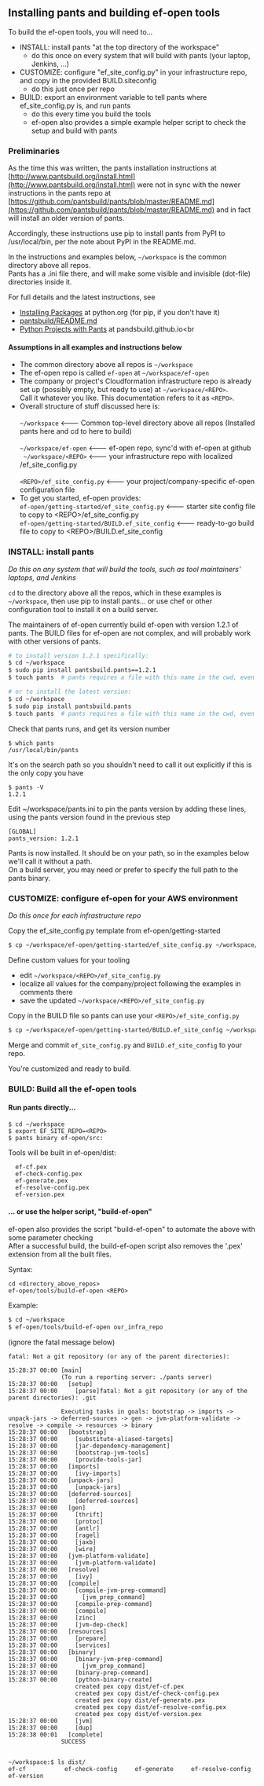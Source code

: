 ## Installing pants and building ef-open tools
To build the ef-open tools, you will need to...
 - INSTALL: install pants "at the top directory of the workspace"
   - do this once on every system that will build with pants (your laptop, Jenkins, ...)
 - CUSTOMIZE: configure "ef_site_config.py" in your infrastructure repo, and copy in the provided BUILD.siteconfig
   - do this just once per repo
 - BUILD: export an environment variable to tell pants where ef_site_config.py is, and run pants
   - do this every time you build the tools
   - ef-open also provides a simple example helper script to check the setup and build with pants

### Preliminaries
As the time this was written, the pants installation instructions at [http://www.pantsbuild.org/install.html](http://www.pantsbuild.org/install.html)
were not in sync with the newer instructions in the pants repo at [https://github.com/pantsbuild/pants/blob/master/README.md](https://github.com/pantsbuild/pants/blob/master/README.md) and in fact will install an older version of pants.

Accordingly, these instructions use pip to install pants from PyPI to /usr/local/bin, per the note about PyPI in the README.md.

In the instructions and examples below, <code>~/workspace</code> is the common directory above all repos.<br>
Pants has a .ini file there, and will make some visible and invisible (dot-file) directories inside it.

For full details and the latest instructions, see
- [Installing Packages](http://www.pantsbuild.org/install.html) at python.org (for pip, if you don't have it)
- [pantsbuild/README.md](https://github.com/pantsbuild/pants/blob/master/README.md)
- [Python Projects with Pants](https://pantsbuild.github.io/python-readme.html) at pandsbuild.github.io<br

#### Assumptions in all examples and instructions below
- The common directory above all repos is <code>~/workspace</code>
- The ef-open repo is called <code>ef-open</code> at <code>~/workspace/ef-open</code>
- The company or project's Cloudformation infrastructure repo is already set up (possibly empty, but ready to use) at <code>~/workspace/&lt;REPO&gt;</code>.<br>
Call it whatever you like. This documentation refers to it as <code>&lt;REPO&gt;</code>.
- Overall structure of stuff discussed here is:<br>
<code>  ~/workspace</code> <--- Common top-level directory above all repos (Installed pants here and cd to here to build)<br>
<code>  ~/workspace/ef-open</code> <--- ef-open repo, sync'd with ef-open at github<br>
<code>  ~/workspace/&lt;REPO&gt;</code> <--- your infrastructure repo with localized /ef_site_config.py<br>
<code>  &lt;REPO&gt;/ef_site_config.py</code> <--- your project/company-specific ef-open configuration file<br>
- To get you started, ef-open provides:<br>
  <code>ef-open/getting-started/ef_site_config.py</code> <--- starter site config file to copy to &lt;REPO&gt;/ef_site_config.py<br>
  <code>ef-open/getting-started/BUILD.ef_site_config</code> <--- ready-to-go build file to copy to &lt;REPO&gt;/BUILD.ef_site_config

### INSTALL: install pants
*Do this on any system that will build the tools, such as tool maintainers' laptops, and Jenkins*

<code>cd</code> to the directory above all the repos, which in these examples is <code>~/workspace</code>, then
use pip to install pants... or use chef or other configuration tool to install it on a build server.

The maintainers of ef-open currently build ef-open with version 1.2.1 of pants. The BUILD files for ef-open are not complex,
and will probably work with other versions of pants.
```bash
# to install version 1.2.1 specifically:
$ cd ~/workspace
$ sudo pip install pantsbuild.pants==1.2.1
$ touch pants  # pants requires a file with this name in the cwd, even if the binary is really somewhere else

# or to install the latest version:
$ cd ~/workspace
$ sudo pip install pantsbuild.pants
$ touch pants  # pants requires a file with this name in the cwd, even if the binary is really somewhere else
```

Check that pants runs, and get its version number
```
$ which pants
/usr/local/bin/pants
```
It's on the search path so you shouldn't need to call it out explicitly if this is the only copy you have
```
$ pants -V
1.2.1
```
Edit ~/workspace/pants.ini to pin the pants version by adding these lines, using the pants version found in the previous step
```
[GLOBAL]
pants_version: 1.2.1
```

Pants is now installed. It should be on your path, so in the examples below we'll
call it without a path.<br>
On a build server, you may need or prefer to specify the full path to the pants binary.

### CUSTOMIZE: configure ef-open for your AWS environment<BR>
*Do this once for each infrastructure repo*

Copy the ef_site_config.py template from ef-open/getting-started
```bash
$ cp ~/workspace/ef-open/getting-started/ef_site_config.py ~/workspace/<REPO>/ef_site_config.py
```
Define custom values for your tooling
- edit <code>~/workspace/&lt;REPO&gt;/ef_site_config.py</code>
- localize all values for the company/project following the examples in comments there
- save the updated <code>~/workspace/&lt;REPO&gt;/ef_site_config.py</code>

Copy in the BUILD file so pants can use your <code>&lt;REPO&gt;/ef_site_config.py</code>
```bash
$ cp ~/workspace/ef-open/getting-started/BUILD.ef_site_config ~/workspace/<REPO>/BUILD.ef_site_config
```

Merge and commit <code>ef_site_config.py</code> and <code>BUILD.ef_site_config</code> to your repo.

You're customized and ready to build.


### BUILD: Build all the ef-open tools
#### Run pants directly...
```
$ cd ~/workspace
$ export EF_SITE_REPO=<REPO>
$ pants binary ef-open/src:
```

Tools will be built in ef-open/dist:<br>
```
  ef-cf.pex
  ef-check-config.pex
  ef-generate.pex
  ef-resolve-config.pex
  ef-version.pex
```

#### ... or use the helper script, "build-ef-open"
ef-open also provides the script "build-ef-open" to automate the above with some parameter checking<br>
After a successful build, the build-ef-open script also removes the '.pex' extension from all the built files.

Syntax:
```
cd <directory_above_repos>
ef-open/tools/build-ef-open <REPO>
```

Example:
```bash
$ cd ~/workspace
$ ef-open/tools/build-ef-open our_infra_repo
```
(ignore the fatal message below)
```
fatal: Not a git repository (or any of the parent directories):

15:28:37 00:00 [main]
               (To run a reporting server: ./pants server)
15:28:37 00:00   [setup]
15:28:37 00:00     [parse]fatal: Not a git repository (or any of the parent directories): .git

               Executing tasks in goals: bootstrap -> imports -> unpack-jars -> deferred-sources -> gen -> jvm-platform-validate -> resolve -> compile -> resources -> binary
15:28:37 00:00   [bootstrap]
15:28:37 00:00     [substitute-aliased-targets]
15:28:37 00:00     [jar-dependency-management]
15:28:37 00:00     [bootstrap-jvm-tools]
15:28:37 00:00     [provide-tools-jar]
15:28:37 00:00   [imports]
15:28:37 00:00     [ivy-imports]
15:28:37 00:00   [unpack-jars]
15:28:37 00:00     [unpack-jars]
15:28:37 00:00   [deferred-sources]
15:28:37 00:00     [deferred-sources]
15:28:37 00:00   [gen]
15:28:37 00:00     [thrift]
15:28:37 00:00     [protoc]
15:28:37 00:00     [antlr]
15:28:37 00:00     [ragel]
15:28:37 00:00     [jaxb]
15:28:37 00:00     [wire]
15:28:37 00:00   [jvm-platform-validate]
15:28:37 00:00     [jvm-platform-validate]
15:28:37 00:00   [resolve]
15:28:37 00:00     [ivy]
15:28:37 00:00   [compile]
15:28:37 00:00     [compile-jvm-prep-command]
15:28:37 00:00       [jvm_prep_command]
15:28:37 00:00     [compile-prep-command]
15:28:37 00:00     [compile]
15:28:37 00:00     [zinc]
15:28:37 00:00     [jvm-dep-check]
15:28:37 00:00   [resources]
15:28:37 00:00     [prepare]
15:28:37 00:00     [services]
15:28:37 00:00   [binary]
15:28:37 00:00     [binary-jvm-prep-command]
15:28:37 00:00       [jvm_prep_command]
15:28:37 00:00     [binary-prep-command]
15:28:37 00:00     [python-binary-create]
                   created pex copy dist/ef-cf.pex
                   created pex copy dist/ef-check-config.pex
                   created pex copy dist/ef-generate.pex
                   created pex copy dist/ef-resolve-config.pex
                   created pex copy dist/ef-version.pex
15:28:37 00:00     [jvm]
15:28:37 00:00     [dup]
15:28:38 00:01   [complete]
               SUCCESS


~/workspace:$ ls dist/
ef-cf			ef-check-config		ef-generate		ef-resolve-config	ef-version
```
